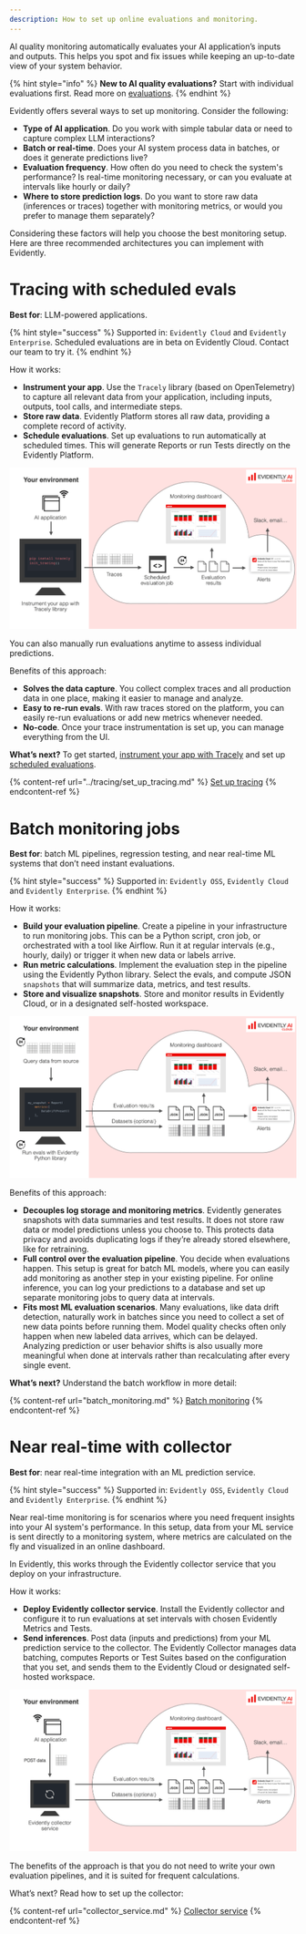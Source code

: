 ```yaml
---
description: How to set up online evaluations and monitoring. 
---   
```


AI quality monitoring automatically evaluates your AI application’s inputs and outputs. This helps you spot and fix issues while keeping an up-to-date view of your system behavior.

{% hint style="info" %}
**New to AI quality evaluations?** Start with individual evaluations first. Read more on [evaluations](../evaluations/evals_overview.md). 
{% endhint %}

Evidently offers several ways to set up monitoring. Consider the following:
* **Type of AI application**. Do you work with simple tabular data or need to capture complex LLM interactions?
* **Batch or real-time**. Does your AI system process data in batches, or does it generate predictions live?
* **Evaluation frequency**. How often do you need to check the system's performance? Is real-time monitoring necessary, or can you evaluate at intervals like hourly or daily?
* **Where to store prediction logs**. Do you want to store raw data (inferences or traces) together with monitoring metrics, or would you prefer to manage them separately?
  
Considering these factors will help you choose the best monitoring setup. Here are three recommended architectures you can implement with Evidently.

# Tracing with scheduled evals 

**Best for**: LLM-powered applications.

{% hint style="success" %}
Supported in: `Evidently Cloud` and `Evidently Enterprise`. Scheduled evaluations are in beta on Evidently Cloud. Contact our team to try it.
{% endhint %}

How it works:
* **Instrument your app**. Use the `Tracely` library (based on OpenTelemetry) to capture all relevant data from your application, including inputs, outputs, tool calls, and intermediate steps.
* **Store raw data**. Evidently Platform stores all raw data, providing a complete record of activity.
* **Schedule evaluations**. Set up evaluations to run automatically at scheduled times. This will generate Reports or run Tests directly on the Evidently Platform.

![](../.gitbook/assets/cloud/monitoring_flow_tracing.png)

You can also manually run evaluations anytime to assess individual predictions.

Benefits of this approach: 
* **Solves the data capture**. You collect complex traces and all production data in one place, making it easier to manage and analyze. 
* **Easy to re-run evals**. With raw traces stored on the platform, you can easily re-run evaluations or add new metrics whenever needed.
* **No-code**. Once your trace instrumentation is set up, you can manage everything from the UI.

**What’s next?** To get started, [instrument your app with Tracely](../tracing/tracing_overview.md) and set up [scheduled evaluations](scheduled_evals.md). 

{% content-ref url="../tracing/set_up_tracing.md" %}
[Set up tracing](../tracing/set_up_tracing.md)
{% endcontent-ref %}

# Batch monitoring jobs 

**Best for**: batch ML pipelines, regression testing, and near real-time ML systems that don’t need instant evaluations.

{% hint style="success" %}
Supported in: `Evidently OSS`, `Evidently Cloud` and `Evidently Enterprise`.
{% endhint %}

How it works:
* **Build your evaluation pipeline**. Create a pipeline in your infrastructure to run monitoring jobs. This can be a Python script, cron job, or orchestrated with a tool like Airflow. Run it at regular intervals (e.g., hourly, daily) or trigger it when new data or labels arrive. 
* **Run metric calculations**. Implement the evaluation step in the pipeline using the Evidently Python library. Select the evals, and compute JSON `snapshots` that will summarize data, metrics, and test results. 
* **Store and visualize snapshots**. Store and monitor results in Evidently Cloud, or in a designated self-hosted workspace.

![](../.gitbook/assets/cloud/monitoring_flow_batch.png)

Benefits of this approach:
* **Decouples log storage and monitoring metrics**. Evidently generates snapshots with data summaries and test results. It does not store raw data or model predictions unless you choose to. This protects data privacy and avoids duplicating logs if they’re already stored elsewhere, like for retraining.
* **Full control over the evaluation pipeline**. You decide when evaluations happen. This setup is great for batch ML models, where you can easily add monitoring as another step in your existing pipeline. For online inference, you can log your predictions to a database and set up separate monitoring jobs to query data at intervals.
* **Fits most ML evaluation scenarios**. Many evaluations, like data drift detection, naturally work in batches since you need to collect a set of new data points before running them. Model quality checks often only happen when new labeled data arrives, which can be delayed. Analyzing prediction or user behavior shifts is also usually more meaningful when done at intervals rather than recalculating after every single event.

**What’s next?** Understand the batch workflow in more detail:

{% content-ref url="batch_monitoring.md" %}
[Batch monitoring](batch_monitoring.md)
{% endcontent-ref %}

# Near real-time with collector

**Best for**: near real-time integration with an ML prediction service.

{% hint style="success" %}
Supported in: `Evidently OSS`, `Evidently Cloud` and `Evidently Enterprise`.
{% endhint %}

Near real-time monitoring is for scenarios where you need frequent insights into your AI system's performance. In this setup, data from your ML service is sent directly to a monitoring system, where metrics are calculated on the fly and visualized in an online dashboard.

In Evidently, this works through the Evidently collector service that you deploy on your infrastructure.

How it works:
* **Deploy Evidently collector service**. Install the Evidently collector and configure it to run evaluations at set intervals with chosen Evidently Metrics and Tests.
* **Send inferences**. Post data (inputs and predictions) from your ML prediction service to the collector. The Evidently Collector manages data batching, computes Reports or Test Suites based on the configuration that you set, and sends them to the Evidently Cloud or designated self-hosted workspace.

![](../.gitbook/assets/cloud/monitoring_flow_collector.png)

The benefits of the approach is that you do not need to write your own evaluation pipelines, and it is suited for frequent calculations.

What’s next? Read how to set up the collector:

{% content-ref url="collector_service.md" %}
[Collector service](collector_service.md)
{% endcontent-ref %}
